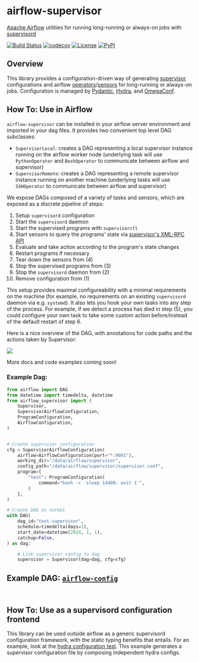 # airflow-supervisor

[Apache Airflow](https://airflow.apache.org) utilities for running long-running or always-on jobs with [supervisord](http://supervisord.org)

[![Build Status](https://github.com/timkpaine/airflow-supervisor/actions/workflows/build.yml/badge.svg)](https://github.com/timkpaine/airflow-supervisor/actions?query=workflow%3A%22Build+Status%22)
[![codecov](https://codecov.io/gh/timkpaine/airflow-supervisor/branch/main/graph/badge.svg)](https://codecov.io/gh/timkpaine/airflow-supervisor)
[![License](https://img.shields.io/github/license/timkpaine/airflow-supervisor)](https://github.com/timkpaine/airflow-supervisor)
[![PyPI](https://img.shields.io/pypi/v/airflow-supervisor.svg)](https://pypi.python.org/pypi/airflow-supervisor)

## Overview

This library provides a configuration-driven way of generating [supervisor](http://supervisord.org) configurations and airflow [operators](https://airflow.apache.org/docs/apache-airflow/stable/core-concepts/operators.html)/[sensors](https://airflow.apache.org/docs/apache-airflow/stable/core-concepts/sensors.html) for long-running or always-on jobs. Configuration is managed by [Pydantic](https://pydantic.dev), [Hydra](https://hydra.cc), and [OmegaConf](https://omegaconf.readthedocs.io/).

## How To: Use in Airflow

`airflow-supervisor` can be installed in your airflow server environment and imported in your dag files. It provides two convenient top level DAG subclasses:

- `SupervisorLocal`: creates a DAG representing a local supervisor instance running on the airflow worker node (underlying task will use `PythonOperator` and `BashOperator` to communicate between airflow and supervisor)
- `SupervisorRemote`: creates a DAG representing a remote supervisor instance running on another machine (underlying tasks will use `SSHOperator` to communicate between airflow and supervisor)

We expose DAGs composed of a variety of tasks and sensors, which are exposed as a discrete pipeline of steps:
1. Setup `supervisord` configuration
2. Start the `supervisord` daemon
3. Start the supervised programs with `supervisorctl`
4. Start sensors to query the programs' state via [supervisor's XML-RPC API](http://supervisord.org/api.html)
5. Evaluate and take action according to the program's state changes
6. Restart programs if necessary
7. Tear down the sensors from (4)
8. Stop the supervised programs from (3)
9. Stop the `supervisord` daemon from (2)
10. Remove configuration from (1)

This setup provides maximal configureability with a minimal requirements on the machine (for example, no requirements on an existing `supervisord` daemon via e.g. `systemd`). It also lets you hook your own tasks into any step of the process. For example, if we detect a process has died in step (5), you could configure your own task to take some custom action before/instead of the default restart of step 6.

Here is a nice overview of the DAG, with annotations for code paths and the actions taken by Supervisor:

<img src="https://raw.githubusercontent.com/airflow-laminar/airflow-supervisor/main/docs/img/overview.png" />

More docs and code examples coming soon!

### Example Dag:

```python
from airflow import DAG
from datetime import timedelta, datetime
from airflow_supervisor import (
    Supervisor,
    SupervisorAirflowConfiguration,
    ProgramConfiguration,
    AirflowConfiguration,
)


# Create supervisor configuration
cfg = SupervisorAirflowConfiguration(
    airflow=AirflowConfiguration(port="*:9091"),
    working_dir="/data/airflow/supervisor",
    config_path="/data/airflow/supervisor/supervisor.conf",
    program={
        "test": ProgramConfiguration(
            command="bash -c 'sleep 14400; exit 1'",
        )
    },
)

# Create DAG as normal
with DAG(
    dag_id="test-supervisor",
    schedule=timedelta(days=1),
    start_date=datetime(2024, 1, 1),
    catchup=False,
) as dag:

    # Link supervisor config to dag
    supervisor = Supervisor(dag=dag, cfg=cfg)
```

## Example DAG: [`airflow-config`](https://github.com/airflow-laminar/airflow-config)

```yaml

```

```python

```

## How To: Use as a supervisord configuration frontend

This library can be used outside airflow as a generic supervisord configuration framework, with the static typing benefits that entails. For an example, look at the [hydra configuration test](./airflow_supervisor/tests/hydra/test_hydra.py). This example generates a supervisor configuration file by composing independent hydra configs.
